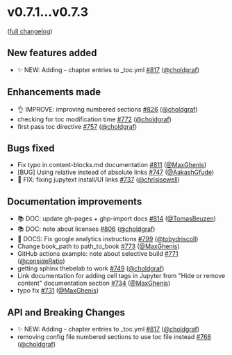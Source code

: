 # v0.7.1...v0.7.3

([full changelog](https://github.com/executablebooks/jupyter-book/compare/v0.7.1...v0.7.3))

## New features added

- ✨ NEW: Adding - chapter entries to _toc.yml [#817](https://github.com/executablebooks/jupyter-book/pull/817) ([@choldgraf](https://github.com/choldgraf))

## Enhancements made

- 👌 IMPROVE: improving numbered sections [#826](https://github.com/executablebooks/jupyter-book/pull/826) ([@choldgraf](https://github.com/choldgraf))
- checking for toc modification time [#772](https://github.com/executablebooks/jupyter-book/pull/772) ([@choldgraf](https://github.com/choldgraf))
- first pass toc directive [#757](https://github.com/executablebooks/jupyter-book/pull/757) ([@choldgraf](https://github.com/choldgraf))

## Bugs fixed

- Fix typo in content-blocks.md documentation [#811](https://github.com/executablebooks/jupyter-book/pull/811) ([@MaxGhenis](https://github.com/MaxGhenis))
- [BUG] Using relative instead of absolute links [#747](https://github.com/executablebooks/jupyter-book/pull/747) ([@AakashGfude](https://github.com/AakashGfude))
- 🐛 FIX: fixing jupytext install/UI links [#737](https://github.com/executablebooks/jupyter-book/pull/737) ([@chrisjsewell](https://github.com/chrisjsewell))

## Documentation improvements

- 📚 DOC: update gh-pages + ghp-import docs [#814](https://github.com/executablebooks/jupyter-book/pull/814) ([@TomasBeuzen](https://github.com/TomasBeuzen))
- 📚 DOC: note about licenses [#806](https://github.com/executablebooks/jupyter-book/pull/806) ([@choldgraf](https://github.com/choldgraf))
- 📖 DOCS: Fix google analytics instructions [#799](https://github.com/executablebooks/jupyter-book/pull/799) ([@tobydriscoll](https://github.com/tobydriscoll))
- Change book_path to path_to_book [#773](https://github.com/executablebooks/jupyter-book/pull/773) ([@MaxGhenis](https://github.com/MaxGhenis))
- GitHub actions example: note about selective build [#771](https://github.com/executablebooks/jupyter-book/pull/771) ([@consideRatio](https://github.com/consideRatio))
- getting sphinx thebelab to work [#749](https://github.com/executablebooks/jupyter-book/pull/749) ([@choldgraf](https://github.com/choldgraf))
- Link documentation for adding cell tags in Jupyter from "Hide or remove content" documentation section [#734](https://github.com/executablebooks/jupyter-book/pull/734) ([@MaxGhenis](https://github.com/MaxGhenis))
- typo fix [#731](https://github.com/executablebooks/jupyter-book/pull/731) ([@MaxGhenis](https://github.com/MaxGhenis))

## API and Breaking Changes

- ✨ NEW: Adding - chapter entries to _toc.yml [#817](https://github.com/executablebooks/jupyter-book/pull/817) ([@choldgraf](https://github.com/choldgraf))
- removing config file numbered sections to use toc file instead [#768](https://github.com/executablebooks/jupyter-book/pull/768) ([@choldgraf](https://github.com/choldgraf))


